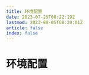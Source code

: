 ```yaml
---
title: 环境配置
date: 2023-07-29T08:22:19Z
lastmod: 2023-08-05T08:20:01Z
article: false
index: false
---
```


# 环境配置

　　‍

　　‍
